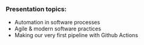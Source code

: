 ### Presentation topics:
- Automation in software processes
- Agile & modern software practices
- Making our very first pipeline with Github Actions